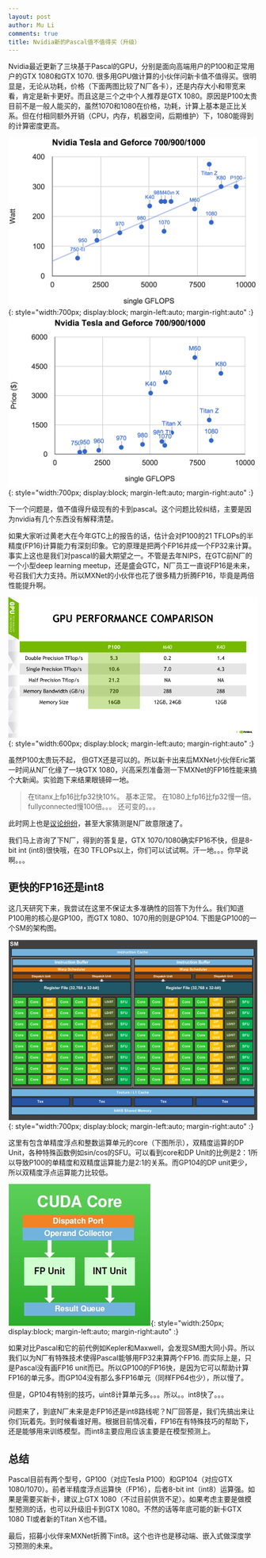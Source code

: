 ```yaml
---
layout: post
author: Mu Li
comments: true
title: Nvidia新的Pascal值不值得买（升级）
---
```


Nvidia最近更新了三块基于Pascal的GPU，分别是面向高端用户的P100和正常用户的GTX 1080和GTX 1070. 很多用GPU做计算的小伙伴问新卡值不值得买。很明显是，无论从功耗，价格（下面两图比较了N厂各卡），还是内存大小和带宽来看，肯定是新卡更好。而且这是三个之中个人推荐是GTX 1080。原因是P100太贵目前不是一般人能买的，虽然1070和1080在价格，功耗，计算上基本是正比关系。但在付相同额外开销（CPU，内存，机器空间，后期维护）下，1080能得到的计算密度更高。

![](https://raw.githubusercontent.com/mli/mli.github.io/master/imgs/gpu-watt-2.png){: style="width:700px; display:block; margin-left:auto; margin-right:auto" :}
![](https://raw.githubusercontent.com/mli/mli.github.io/master/imgs/gpu-price-2.png){: style="width:700px; display:block; margin-left:auto; margin-right:auto" :}

下一个问题是，值不值得升级现有的卡到pascal。这个问题比较纠结，主要是因为nvidia有几个东西没有解释清楚。

如果大家听过黄老大在今年GTC上的报告的话，估计会对P100的21 TFLOPs的半精度(FP16)计算能力有深刻印象。它的原理是把两个FP16并成一个FP32来计算。事实上这也是我们对pascal的最大期望之一。不管是去年NIPS，在GTC前N厂的一个小型deep learning meetup，还是盛会GTC，N厂员工一直说FP16是未来，号召我们大力支持。所以MXNet的小伙伴也花了很多精力折腾FP16，毕竟是两倍性能提升啊。

![](https://raw.githubusercontent.com/mli/mli.github.io/master/imgs/p100-fp16.jpg){: style="width:600px; display:block; margin-left:auto; margin-right:auto" :}

虽然P100太贵玩不起， 但GTX还是可以的。所以新卡出来后MXNet小伙伴Eric第一时间从N厂化缘了一块GTX 1080，兴高采烈准备测一下MXNet的FP16性能来搞个大新闻。实验跑下来结果眼镜碎一地。

> 在titanx上fp16比fp32快10%。
> 基本正常。
> 在1080上fp16比fp32慢一倍。
> fullyconnected慢100倍。。。
> 还可变的。。。

此时网上也是[议论纷纷](https://www.reddit.com/r/MachineLearning/comments/4lhrfj/fp16_performance_on_gtx_1080_is_artificially/)，甚至大家猜测是N厂故意限速了。

我们马上咨询了下N厂，得到的答复是，GTX 1070/1080确实FP16不快，但是8-bit int (int8)很快哦，在30 TFLOPs以上，你们可以试试啊。汗一地。。。你早说啊。。。

## 更快的FP16还是int8

这几天研究下来，我尝试在这里不保证太多准确性的回答下为什么。我们知道P100用的核心是GP100，而GTX 1080、1070用的则是GP104. 下图是GP100的一个SM的架构图。

![](https://raw.githubusercontent.com/mli/mli.github.io/master/imgs/gp100_SM_diagram.png){: style="width:700px; display:block; margin-left:auto; margin-right:auto" :}

这里有包含单精度浮点和整数运算单元的core（下图所示），双精度运算的DP Unit，各种特殊函数例如sin/cos的SFU。可以看到core和DP Unit的比例是2：1所以导致P100的单精度和双精度运算能力是2:1的关系。而GP104的DP unit更少，所以双精度浮点运算能力比较低。

![](https://raw.githubusercontent.com/mli/mli.github.io/master/imgs/cuda_core.jpg){: style="width:250px; display:block; margin-left:auto; margin-right:auto" :}

如果对比Pascal和它的前代例如Kepler和Maxwell，会发现SM图大同小异。所以我们以为N厂有特殊技术使得Pascal能够用FP32来算两个FP16. 而实际上是，只是Pascal没有画FP16 unit而已。所以GP100的FP16快，是因为它可以帮助计算FP16的单元多。而GP104没有那么多FP16单元（同样FP64也少），所以慢了。

但是，GP104有特别的技巧，uint8计算单元多。。。所以。。int8快了。。。

问题来了，到底N厂未来是走FP16还是int8路线呢？N厂回答是，我们先搞出来让你们玩着先。到时候看谁好用。根据目前情况看，FP16在有特殊技巧的帮助下，还是能够用来训练模型。而int8主要应用应该主要是在模型预测上。

## 总结

Pascal目前有两个型号，GP100（对应Tesla P100）和GP104（对应GTX 1080/1070）。前者半精度浮点运算快（FP16），后者8-bit int（int8）运算强。如果是需要买新卡，建议上GTX 1080（不过目前供货不足）。如果考虑主要是做模型预测的话，也可以升级旧卡到GTX 1080。不然的话等年底可能的新卡GTX 1080 TI或者新的Titan X也不错。

最后，招募小伙伴来MXNet折腾下int8。这个也许也是移动端、嵌入式做深度学习预测的未来。
